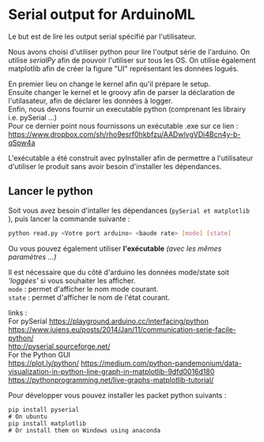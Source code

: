 # Serial output for ArduinoML

Le but est de lire les output serial spécifié par l'utilisateur.

Nous avons choisi d'utiliser python pour lire l'output série de l'arduino. 
On utilise _serialPy_ afin de pouvoir l'utiliser sur tous les OS.
On utilise également matplotlib afin de créer la figure "UI" représentant les données logués. 

En premier lieu on change le kernel afin qu'il prépare le setup.  
Ensuite changer le kernel et le groovy afin de parser la déclaration de l'utilasateur, afin de déclarer les données à logger.  
Enfin, nous devons fournir un executable python (comprenant les librairy i.e. pySerial ...)     
Pour ce dernier point nous fournissons un exécutable .exe sur ce lien :   
https://www.dropbox.com/sh/rho9esrf0hkbfzu/AADwlvgVDi4Bcn4y-b-qSpw4a    

L'exécutable a été construit avec pyInstaller afin de permettre a l'utilisateur d'utiliser le produit sans avoir besoin d'installer les dépendances.

## Lancer le python 

Soit vous avez besoin d'intaller les dépendances (`pySerial et matplotlib `), puis lancer la commande suivante : 
```  bash
python read.py <Votre port arduino> <baude rate> [mode] [state] 
```
Ou vous pouvez également utiliser **l'exécutable** _(avec les mêmes paramètres ...)_

Il est nécessaire que du côté d'arduino les données mode/state soit _'loggées'_ si vous souhaiter les afficher.  
`mode` : permet d'afficher le nom mode courant.   
`state` : permet d'afficher le nom de l'état courant. 


links :   
For pySerial
https://playground.arduino.cc/interfacing/python  
https://www.jujens.eu/posts/2014/Jan/11/communication-serie-facile-python/  
http://pyserial.sourceforge.net/  
For the Python GUI  
https://plot.ly/python/
https://medium.com/python-pandemonium/data-visualization-in-python-line-graph-in-matplotlib-9dfd0016d180
https://pythonprogramming.net/live-graphs-matplotlib-tutorial/

Pour développer vous pouvez installer les packet python suivants : 
```
pip install pyserial 
# On ubuntu 
pip install matplotlib
# Or install them on Windows using anaconda
```
